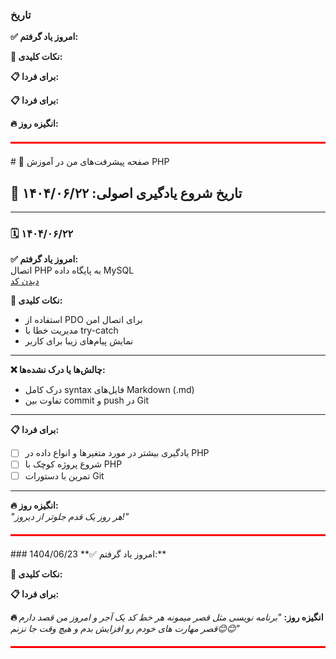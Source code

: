 ### تاریخ
**✅ امروز یاد گرفتم:**


**🎯 نکات کلیدی:**

**📋 برای فردا:**

**📋 برای فردا:**

**🔥 انگیزه روز:**

<div style="border-top: 3px solid red; margin: 20px 0;"></div>
# 🚀 صفحه پیشرفت‌های من در آموزش PHP  

## 📅 تاریخ شروع یادگیری اصولی: ۱۴۰۴/۰۶/۲۲

---

### 🗓️ ۱۴۰۴/۰۶/۲۲
**✅ امروز یاد گرفتم:**  
اتصال PHP به پایگاه داده MySQL  
[دیدن کد](https://github.com/NimaAhmadi84/DevKnowledgeBase/blob/main/php/snippets/database.php)

**🎯 نکات کلیدی:**  
- استفاده از PDO برای اتصال امن  
- مدیریت خطا با try-catch  
- نمایش پیام‌های زیبا برای کاربر

---

**❌ چالش‌ها یا درک نشده‌ها:**  
- درک کامل syntax فایل‌های Markdown (.md)
- تفاوت بین commit و push در Git

---

**📋 برای فردا:**  
- [ ] یادگیری بیشتر در مورد متغیرها و انواع داده در PHP  
- [ ] شروع پروژه کوچک با PHP  
- [ ] تمرین با دستورات Git

---

**🔥 انگیزه روز:**  
*"هر روز یک قدم جلوتر از دیروز!"*

<!-- خط قرمز جدا کننده -->
<div style="border-top: 3px solid red; margin: 20px 0;"></div>
### 1404/06/23
**✅ امروز یاد گرفتم:**


**🎯 نکات کلیدی:**


**📋 برای فردا:**


**🔥 انگیزه روز:**
*"برنامه نویسی مثل قصر میمونه هر خط کد یک آجر و امروز من قصد دارم قصر مهارت های خودم رو افزایش بدم و هیچ وقت جا نزنم😊😊"*

<div style="border-top: 3px solid red; margin: 20px 0;"></div>